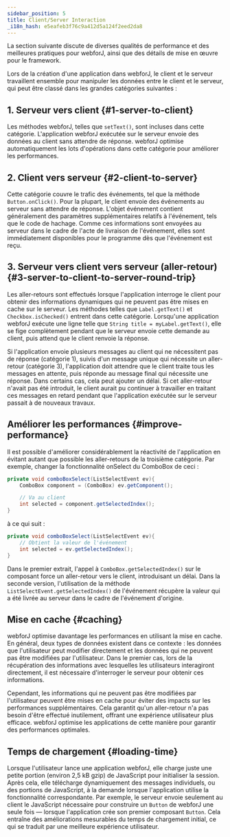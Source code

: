 ```yaml
---
sidebar_position: 5
title: Client/Server Interaction
_i18n_hash: e5eafeb3f76c9a412d5a124f2eed2da8
---
```

La section suivante discute de diverses qualités de performance et des meilleures pratiques pour webforJ, ainsi que des détails de mise en œuvre pour le framework.

Lors de la création d'une application dans webforJ, le client et le serveur travaillent ensemble pour manipuler les données entre le client et le serveur, qui peut être classé dans les grandes catégories suivantes :

## 1. Serveur vers client {#1-server-to-client}

Les méthodes webforJ, telles que `setText()`, sont incluses dans cette catégorie. L'application webforJ exécutée sur le serveur envoie des données au client sans attendre de réponse. webforJ optimise automatiquement les lots d'opérations dans cette catégorie pour améliorer les performances.

## 2. Client vers serveur {#2-client-to-server}

Cette catégorie couvre le trafic des événements, tel que la méthode `Button.onClick()`. Pour la plupart, le client envoie des événements au serveur sans attendre de réponse. L'objet événement contient généralement des paramètres supplémentaires relatifs à l'événement, tels que le code de hachage. Comme ces informations sont envoyées au serveur dans le cadre de l'acte de livraison de l'événement, elles sont immédiatement disponibles pour le programme dès que l'événement est reçu.

## 3. Serveur vers client vers serveur (aller-retour) {#3-server-to-client-to-server-round-trip}

Les aller-retours sont effectués lorsque l'application interroge le client pour obtenir des informations dynamiques qui ne peuvent pas être mises en cache sur le serveur. Les méthodes telles que `Label.getText()` et `Checkbox.isChecked()` entrent dans cette catégorie. Lorsqu'une application webforJ exécute une ligne telle que `String title = myLabel.getText()`, elle se fige complètement pendant que le serveur envoie cette demande au client, puis attend que le client renvoie la réponse.

Si l'application envoie plusieurs messages au client qui ne nécessitent pas de réponse (catégorie 1), suivis d'un message unique qui nécessite un aller-retour (catégorie 3), l'application doit attendre que le client traite tous les messages en attente, puis réponde au message final qui nécessite une réponse. Dans certains cas, cela peut ajouter un délai. Si cet aller-retour n'avait pas été introduit, le client aurait pu continuer à travailler en traitant ces messages en retard pendant que l'application exécutée sur le serveur passait à de nouveaux travaux.

## Améliorer les performances {#improve-performance}

Il est possible d'améliorer considérablement la réactivité de l'application en évitant autant que possible les aller-retours de la troisième catégorie. Par exemple, changer la fonctionnalité onSelect du ComboBox de ceci :

```java
private void comboBoxSelect(ListSelectEvent ev){
    ComboBox component = (ComboBox) ev.getComponent();

    // Va au client
    int selected = component.getSelectedIndex();
}
```

à ce qui suit :

```java
private void comboBoxSelect(ListSelectEvent ev){
    // Obtient la valeur de l'événement
    int selected = ev.getSelectedIndex();
}
```

Dans le premier extrait, l'appel à `ComboBox.getSelectedIndex()` sur le composant force un aller-retour vers le client, introduisant un délai. Dans la seconde version, l'utilisation de la méthode `ListSelectEvent.getSelectedIndex()` de l'événement récupère la valeur qui a été livrée au serveur dans le cadre de l'événement d'origine.

## Mise en cache {#caching}

webforJ optimise davantage les performances en utilisant la mise en cache. En général, deux types de données existent dans ce contexte : les données que l'utilisateur peut modifier directement et les données qui ne peuvent pas être modifiées par l'utilisateur. Dans le premier cas, lors de la récupération des informations avec lesquelles les utilisateurs interagiront directement, il est nécessaire d'interroger le serveur pour obtenir ces informations.

Cependant, les informations qui ne peuvent pas être modifiées par l'utilisateur peuvent être mises en cache pour éviter des impacts sur les performances supplémentaires. Cela garantit qu'un aller-retour n'a pas besoin d'être effectué inutilement, offrant une expérience utilisateur plus efficace. webforJ optimise les applications de cette manière pour garantir des performances optimales.

## Temps de chargement {#loading-time}

Lorsque l'utilisateur lance une application webforJ, elle charge juste une petite portion (environ 2,5 kB gzip) de JavaScript pour initialiser la session. Après cela, elle télécharge dynamiquement des messages individuels, ou des portions de JavaScript, à la demande lorsque l'application utilise la fonctionnalité correspondante. Par exemple, le serveur envoie seulement au client le JavaScript nécessaire pour construire un `Button` de webforJ une seule fois — lorsque l'application crée son premier composant `Button`. Cela entraîne des améliorations mesurables du temps de chargement initial, ce qui se traduit par une meilleure expérience utilisateur.

